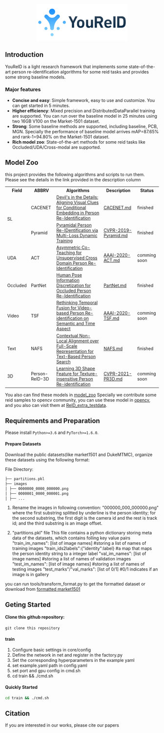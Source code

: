 <p align="center"><img src="./docs/YouReID_Logo.png" width="300" ></p>

## Introduction

YouReID is a light research framework that implements some state-of-the-art person re-identification algorithms for some reid tasks and provides some strong baseline models.

### Major features
- **Concise and easy**: Simple framework, easy to use and customize. You can get started in 5 minutes.
- **Higher efficiency**: Mixed precision and DistributedDataParallel training are supported.  You can run over the baseline model in 25 minutes using two 16GB V100 on the Market-1501 dataset.
- **Strong**: Some baseline methods are supported, including baseline, PCB, MGN.  Specially the performance of baseline model arrives mAP=87.65% and rank-1=94.80% on the Market-1501 dataset.
- **Rich model zoo**:  State-of-the-art methods for some reid tasks  like Occluded/UDA/Cross-modal are supported.

## Model Zoo
this project provides the following algorithms and scripts to run them. Please see the details in the link provided in the description column

<table>
    <tr>
        <th>Field</th><th>ABBRV</th><th>Algorithms</th><th>Description</th><th>Status</th>
    </tr>
    <tr>
	<td rowspan="2">SL</td><td>CACENET</td><td><a href="https://arxiv.org/abs/2009.05250">Devil's in the Details: Aligning Visual Clues for Conditional Embedding in Person Re-Identification</a></td><td><a href="docs/CACENET/CACENET.md">CACENET.md</a></td><td>finished</td>
    </tr>
    <tr>
        <td>Pyramid</td><td><a href="https://openaccess.thecvf.com/content_CVPR_2019/papers/Zheng_Pyramidal_Person_Re-IDentification_via_Multi-Loss_Dynamic_Training_CVPR_2019_paper.pdf">Pyramidal Person Re-IDentification via Multi-Loss Dynamic Training</a></td><td><a href="docs/Pyramid/CVPR-2019-Pyramid.md">CVPR-2019-Pyramid.md</a></td><td>finished</td>
    </tr>
	<tr>
	<td>UDA</td><td>ACT</td><td><a href="https://arxiv.org/abs/1911.12512">Asymmetric Co-Teaching for Unsupervised Cross Domain Person Re-Identification</a></td><td><a href="docs/ACT/AAAI-2020-ACT.md">AAAI-2020-ACT.md</a></td><td>comming soon</td>
	</tr>
	<tr>
	<td>Occluded </td><td>PartNet</td><td><a href="https://arxiv.org/abs/1911.12512">Human Pose Information Discretization for Occluded Person Re-Identification</a></td><td><a href="docs/PartNet/PartNet.md">PartNet.md</a></td><td>finished</td>
	</tr>
	<tr>
	<td>Video </td><td>TSF</td><td><a href="https://arxiv.org/abs/1911.12512">Rethinking Temporal Fusion for Video-based Person Re-identification on Semantic and Time Aspect</a></td><td><a href="docs/TSF/AAAI-2020-TSF.md">AAAI-2020-TSF.md</a></td><td>comming soon</td>
	</tr>
	<tr>
	<td>Text </td><td>NAFS</td><td><a href="https://arxiv.org/pdf/2101.03036">Contextual Non-Local Alignment over Full-Scale Representation for Text-Based Person Search</a></td><td><a href="docs/NAFS/NAFS.md">NAFS.md</a></td><td>finished</td>
	</tr>
	<tr>
	<td>3D </td><td>Person-ReID-3D</td><td><a href="https://arxiv.org/pdf/2101.03036">Learning 3D Shape Feature for Texture-insensitive Person Re-identification</a></td><td><a href="docs/Person-ReID-3D/CVPR-2021-PR3D.md">CVPR-2021-PR3D.md</a></td><td>comming soon</td>
	</tr>
</table>

You also can find these models in [model_zoo](docs/model_zoo.md)
Specially we contribute some reid samples to opencv community, you can use these model in [opencv](https://github.com/opencv/opencv/pull/19108), and you also can visit them at [ReID_extra_testdata](https://github.com/ReID-Team/ReID_extra_testdata).
## Requirements and Preparation
Please install `Python>=3.6` and `PyTorch>=1.6.0`. 

#### Prepare Datasets
Download the public datasets(like market1501 and DukeMTMC), organize these datasets using the following format:

File Directory:
```
├── partitions.pkl
├── images
│ ├── 0000000_0000_000000.png
│ ├── 0000001_0000_000001.png
│ ├── ...
```

1. Rename the images in following convention:
"000000_000_000000.png" where the first substring splitted by underline is the person identity;
for the second substring, the first digit is the camera id and the rest is track id;
and the third substring is an image offset.

2. "partitions.pkl" file
This file contains a python dictionary storing meta data of the datasets, which contains folling key value pairs
"train_im_names": [list of image names] #storing a list of names of training images
"train_ids2labels":{"identity":label} #a map that maps the person identity string to a integer label
"val_im_names": [list of image names] #storing a list of names of validation images
"test_im_names": [list of image names] #storing a list of names of testing images
"test_marks"/"val_marks": [list of 0/1] #0/1 indicates if an image is in gallery

you can run tools/transform_format.py to get the formatted dataset or download from [formatted market1501](https://drive.google.com/file/d/1tqRV9ECq3zufuGzXpCvk3SF5jJEa51EB/view?usp=sharing)

## Geting Started

#### Clone this github repository:
```
git clone this repository
```

#### train
1. Configure basic settings in core/config
2. Define the network in net and register in the factory.py
3. Set the corresponding hyperparameters in the example yaml
4. set example.yaml path in config.yaml  
5. set port and gpu config in cmd.sh
5. cd train && ./cmd.sh

#### Quickly Started

```bash
cd train && ./cmd.sh
```

## Citation
If you are interested in our works, please cite our papers





